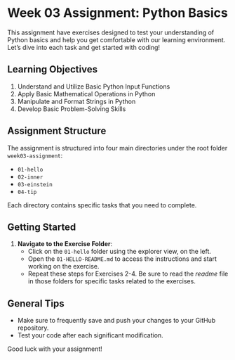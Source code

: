 
# Week 03 Assignment: Python Basics

This assignment have exercises designed to test your understanding of Python basics and help you get comfortable with our learning environment. Let’s dive into each task and get started with coding!

## Learning Objectives

1. Understand and Utilize Basic Python Input Functions
2. Apply Basic Mathematical Operations in Python
3. Manipulate and Format Strings in Python
4. Develop Basic Problem-Solving Skills

## Assignment Structure

The assignment is structured into four main directories under the root folder `week03-assignment`:
- `01-hello`
- `02-inner`
- `03-einstein`
- `04-tip`

Each directory contains specific tasks that you need to complete.

## Getting Started

1. **Navigate to the Exercise Folder**:
   - Click on the `01-hello` folder using the explorer view, on the left.
   - Open the `01-HELLO-README.md` to access the instructions and start working on the exercise. 
   - Repeat these steps for Exercises 2-4. Be sure to read the *readme* file in those folders for specific tasks related to the exercises.

## General Tips
- Make sure to frequently save and push your changes to your GitHub repository.
- Test your code after each significant modification.

Good luck with your assignment!
